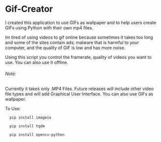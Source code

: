 # Gif-Creator

I created this application to use GIFs as wallpaper and to
help users create GIFs using Python with their own mp4 files.


Im tired of using videos to gif online because sometimes it takes too long and some of the sites contain ads; malware
that is harmful to your computer, and the quality of GIF is low and has more noise.

Using this script you control the framerate, quality of videos you want to use. 
You can also use it offline.

###### Note:
Currently it takes only .MP4 Files.
Future releases will include other video file types and will add Graphical User Interface.
You can also use GIFs as wallpaper. 

To Use:
```
  pip install imageio
  
  pip install tqdm 
   
  pip install opencv-python
```

